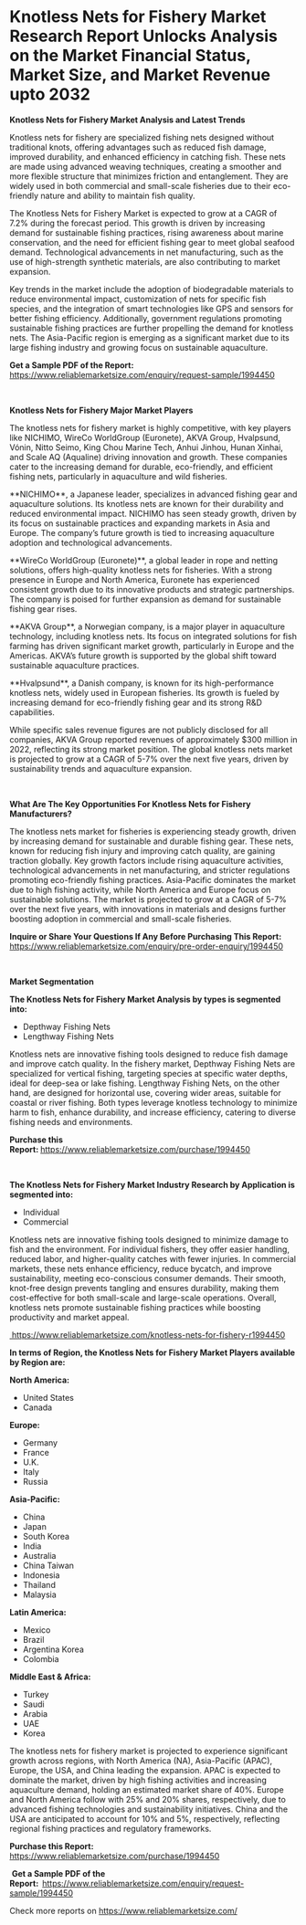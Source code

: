 <p><h1>Knotless Nets for Fishery Market Research Report Unlocks Analysis on the Market Financial Status, Market Size, and Market Revenue upto 2032</h1></p><p><strong>Knotless Nets for Fishery Market Analysis and Latest Trends</strong></p>
<p><p>Knotless nets for fishery are specialized fishing nets designed without traditional knots, offering advantages such as reduced fish damage, improved durability, and enhanced efficiency in catching fish. These nets are made using advanced weaving techniques, creating a smoother and more flexible structure that minimizes friction and entanglement. They are widely used in both commercial and small-scale fisheries due to their eco-friendly nature and ability to maintain fish quality.</p><p>The Knotless Nets for Fishery Market is expected to grow at a CAGR of 7.2% during the forecast period. This growth is driven by increasing demand for sustainable fishing practices, rising awareness about marine conservation, and the need for efficient fishing gear to meet global seafood demand. Technological advancements in net manufacturing, such as the use of high-strength synthetic materials, are also contributing to market expansion.</p><p>Key trends in the market include the adoption of biodegradable materials to reduce environmental impact, customization of nets for specific fish species, and the integration of smart technologies like GPS and sensors for better fishing efficiency. Additionally, government regulations promoting sustainable fishing practices are further propelling the demand for knotless nets. The Asia-Pacific region is emerging as a significant market due to its large fishing industry and growing focus on sustainable aquaculture.</p></p>
<p><strong>Get a Sample PDF of the Report:&nbsp;</strong> <a href="https://www.reliablemarketsize.com/enquiry/request-sample/1994450?utm_campaign=1133&utm_medium=2&utm_source=Github&utm_content=ia&utm_term=21012025&utm_id=knotless-nets-for-fishery">https://www.reliablemarketsize.com/enquiry/request-sample/1994450</a></p>
<p>&nbsp;</p>
<p><strong>Knotless Nets for Fishery Major Market Players</strong></p>
<p><p>The knotless nets for fishery market is highly competitive, with key players like NICHIMO, WireCo WorldGroup (Euronete), AKVA Group, Hvalpsund, Vónin, Nitto Seimo, King Chou Marine Tech, Anhui Jinhou, Hunan Xinhai, and Scale AQ (Aqualine) driving innovation and growth. These companies cater to the increasing demand for durable, eco-friendly, and efficient fishing nets, particularly in aquaculture and wild fisheries.</p><p>**NICHIMO**, a Japanese leader, specializes in advanced fishing gear and aquaculture solutions. Its knotless nets are known for their durability and reduced environmental impact. NICHIMO has seen steady growth, driven by its focus on sustainable practices and expanding markets in Asia and Europe. The company’s future growth is tied to increasing aquaculture adoption and technological advancements.</p><p>**WireCo WorldGroup (Euronete)**, a global leader in rope and netting solutions, offers high-quality knotless nets for fisheries. With a strong presence in Europe and North America, Euronete has experienced consistent growth due to its innovative products and strategic partnerships. The company is poised for further expansion as demand for sustainable fishing gear rises.</p><p>**AKVA Group**, a Norwegian company, is a major player in aquaculture technology, including knotless nets. Its focus on integrated solutions for fish farming has driven significant market growth, particularly in Europe and the Americas. AKVA’s future growth is supported by the global shift toward sustainable aquaculture practices.</p><p>**Hvalpsund**, a Danish company, is known for its high-performance knotless nets, widely used in European fisheries. Its growth is fueled by increasing demand for eco-friendly fishing gear and its strong R&D capabilities.</p><p>While specific sales revenue figures are not publicly disclosed for all companies, AKVA Group reported revenues of approximately $300 million in 2022, reflecting its strong market position. The global knotless nets market is projected to grow at a CAGR of 5-7% over the next five years, driven by sustainability trends and aquaculture expansion.</p></p>
<p>&nbsp;</p>
<p><strong>What Are The Key Opportunities For Knotless Nets for Fishery Manufacturers?</strong></p>
<p><p>The knotless nets market for fisheries is experiencing steady growth, driven by increasing demand for sustainable and durable fishing gear. These nets, known for reducing fish injury and improving catch quality, are gaining traction globally. Key growth factors include rising aquaculture activities, technological advancements in net manufacturing, and stricter regulations promoting eco-friendly fishing practices. Asia-Pacific dominates the market due to high fishing activity, while North America and Europe focus on sustainable solutions. The market is projected to grow at a CAGR of 5-7% over the next five years, with innovations in materials and designs further boosting adoption in commercial and small-scale fisheries.</p></p>
<p><strong>Inquire or Share Your Questions If Any Before Purchasing This Report:</strong> <a href="https://www.reliablemarketsize.com/enquiry/pre-order-enquiry/1994450?utm_campaign=1133&utm_medium=2&utm_source=Github&utm_content=ia&utm_term=21012025&utm_id=knotless-nets-for-fishery">https://www.reliablemarketsize.com/enquiry/pre-order-enquiry/1994450</a></p>
<p>&nbsp;</p>
<p><strong>Market Segmentation</strong></p>
<p><strong>The Knotless Nets for Fishery Market Analysis by types is segmented into:</strong></p>
<p><ul><li>Depthway Fishing Nets</li><li>Lengthway Fishing Nets</li></ul></p>
<p><p>Knotless nets are innovative fishing tools designed to reduce fish damage and improve catch quality. In the fishery market, Depthway Fishing Nets are specialized for vertical fishing, targeting species at specific water depths, ideal for deep-sea or lake fishing. Lengthway Fishing Nets, on the other hand, are designed for horizontal use, covering wider areas, suitable for coastal or river fishing. Both types leverage knotless technology to minimize harm to fish, enhance durability, and increase efficiency, catering to diverse fishing needs and environments.</p></p>
<p><strong>Purchase this Report:&nbsp;</strong><a href="https://www.reliablemarketsize.com/purchase/1994450?utm_campaign=1133&utm_medium=2&utm_source=Github&utm_content=ia&utm_term=21012025&utm_id=knotless-nets-for-fishery">https://www.reliablemarketsize.com/purchase/1994450</a></p>
<p>&nbsp;</p>
<p><strong>The Knotless Nets for Fishery Market Industry Research by Application is segmented into:</strong></p>
<p><ul><li>Individual</li><li>Commercial</li></ul></p>
<p><p>Knotless nets are innovative fishing tools designed to minimize damage to fish and the environment. For individual fishers, they offer easier handling, reduced labor, and higher-quality catches with fewer injuries. In commercial markets, these nets enhance efficiency, reduce bycatch, and improve sustainability, meeting eco-conscious consumer demands. Their smooth, knot-free design prevents tangling and ensures durability, making them cost-effective for both small-scale and large-scale operations. Overall, knotless nets promote sustainable fishing practices while boosting productivity and market appeal.</p></p>
<p><a href="https://www.reliablemarketsize.com/knotless-nets-for-fishery-r1994450?utm_campaign=1133&utm_medium=2&utm_source=Github&utm_content=ia&utm_term=21012025&utm_id=knotless-nets-for-fishery">&nbsp;https://www.reliablemarketsize.com/knotless-nets-for-fishery-r1994450</a></p>
<p><strong>In terms of Region, the Knotless Nets for Fishery Market Players available by Region are:</strong></p>
<p>
    <p> <strong> North America: </strong>
        <ul>
            <li>United States</li>
            <li>Canada</li>
        </ul>
        </p> 
    <p> <strong> Europe: </strong>
        <ul>
            <li>Germany</li>
            <li>France</li>
            <li>U.K.</li>
            <li>Italy</li>
            <li>Russia</li>
        </ul>
        </p> 
    <p> <strong> Asia-Pacific: </strong>
        <ul>
            <li>China</li>
            <li>Japan</li>
            <li>South Korea</li>
            <li>India</li>
            <li>Australia</li>
            <li>China Taiwan</li>
            <li>Indonesia</li>
            <li>Thailand</li>
            <li>Malaysia</li>
        </ul>
        </p> 
    <p> <strong> Latin America: </strong>
        <ul>
            <li>Mexico</li>
            <li>Brazil</li>
            <li>Argentina Korea</li>
            <li>Colombia</li>
        </ul>
        </p> 
    <p> <strong> Middle East & Africa: </strong>
        <ul>
            <li>Turkey</li>
            <li>Saudi</li>
            <li>Arabia</li>
            <li>UAE</li>
            <li>Korea</li>
        </ul>
    </p>
    </p>
<p><p>The knotless nets for fishery market is projected to experience significant growth across regions, with North America (NA), Asia-Pacific (APAC), Europe, the USA, and China leading the expansion. APAC is expected to dominate the market, driven by high fishing activities and increasing aquaculture demand, holding an estimated market share of 40%. Europe and North America follow with 25% and 20% shares, respectively, due to advanced fishing technologies and sustainability initiatives. China and the USA are anticipated to account for 10% and 5%, respectively, reflecting regional fishing practices and regulatory frameworks.</p></p>
<p><strong>Purchase this Report: </strong><a href="https://www.reliablemarketsize.com/purchase/1994450?utm_campaign=1133&utm_medium=2&utm_source=Github&utm_content=ia&utm_term=21012025&utm_id=knotless-nets-for-fishery">https://www.reliablemarketsize.com/purchase/1994450</a></p>
<p>&nbsp;<strong>Get a Sample PDF of the Report:&nbsp;&nbsp;</strong><a href="https://www.reliablemarketsize.com/enquiry/request-sample/1994450?utm_campaign=1133&utm_medium=2&utm_source=Github&utm_content=ia&utm_term=21012025&utm_id=knotless-nets-for-fishery">https://www.reliablemarketsize.com/enquiry/request-sample/1994450</a></p>
<p><strong></strong></p>
<p>Check more reports on <a href="https://www.reliablemarketsize.com/?utm_campaign=1133&utm_medium=2&utm_source=Github&utm_content=ia&utm_term=21012025&utm_id=knotless-nets-for-fishery">https://www.reliablemarketsize.com/</a></p>